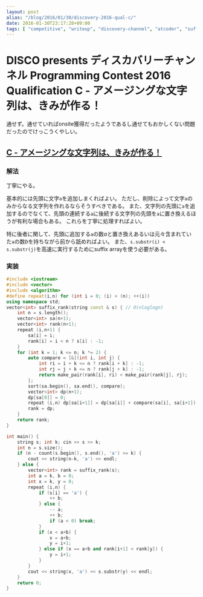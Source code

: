 ```yaml
---
layout: post
alias: "/blog/2016/01/30/discovery-2016-qual-c/"
date: 2016-01-30T23:17:28+09:00
tags: [ "competitive", "writeup", "discovery-channel", "atcoder", "suffix-array" ]
---
```


# DISCO presents ディスカバリーチャンネル Programming Contest 2016 Qualification C - アメージングな文字列は、きみが作る！

通せず。通せていればonsite獲得だったようであるし通せてもおかしくない問題だったのでけっこうくやしい。

## [C - アメージングな文字列は、きみが作る！](https://beta.atcoder.jp/contests/discovery2016-qual/tasks/discovery_2016_qual_c)

### 解法

丁寧にやる。

基本的には先頭に文字`a`を追加しまくればよい。
ただし、削除によって文字`a`のみからなる文字列を作れるならそうすべきである。
また、文字列の先頭に`a`を追加するのでなくて、先頭の連続する`a`に後続する文字列の先頭を`a`に置き換えるほうが有利な場合もある。
これらを丁寧に処理すればよい。

特に後者に関して、先頭に追加する`a`の数$a$と置き換えあるいは元々含まれていた`a`の数$b$を持ちながら前から舐めればよい。
また、`s.substr(i) < s.substr(j)`を高速に実行するためにsuffix arrayを使う必要がある。

### 実装

``` c++
#include <iostream>
#include <vector>
#include <algorithm>
#define repeat(i,n) for (int i = 0; (i) < (n); ++(i))
using namespace std;
vector<int> suffix_rank(string const & s) { // O(nloglogn)
    int n = s.length();
    vector<int> sa(n+1);
    vector<int> rank(n+1);
    repeat (i,n+1) {
        sa[i] = i;
        rank[i] = i < n ? s[i] : -1;
    }
    for (int k = 1; k <= n; k *= 2) {
        auto compare = [&](int i, int j) {
            int ri = i + k <= n ? rank[i + k] : -1;
            int rj = j + k <= n ? rank[j + k] : -1;
            return make_pair(rank[i], ri) < make_pair(rank[j], rj);
        };
        sort(sa.begin(), sa.end(), compare);
        vector<int> dp(n+1);
        dp[sa[0]] = 0;
        repeat (i,n) dp[sa[i+1]] = dp[sa[i]] + compare(sa[i], sa[i+1]);
        rank = dp;
    }
    return rank;
}

int main() {
    string s; int k; cin >> s >> k;
    int n = s.size();
    if (n - count(s.begin(), s.end(), 'a') <= k) {
        cout << string(n-k, 'a') << endl;
    } else {
        vector<int> rank = suffix_rank(s);
        int a = k, b = 0;
        int x = k, y = 0;
        repeat (i,n) {
            if (s[i] == 'a') {
                ++ b;
            } else {
                -- a;
                ++ b;
                if (a < 0) break;
            }
            if (x < a+b) {
                x = a+b;
                y = i+1;
            } else if (x == a+b and rank[i+1] < rank[y]) {
                y = i+1;
            }
        }
        cout << string(x, 'a') << s.substr(y) << endl;
    }
    return 0;
}
```
